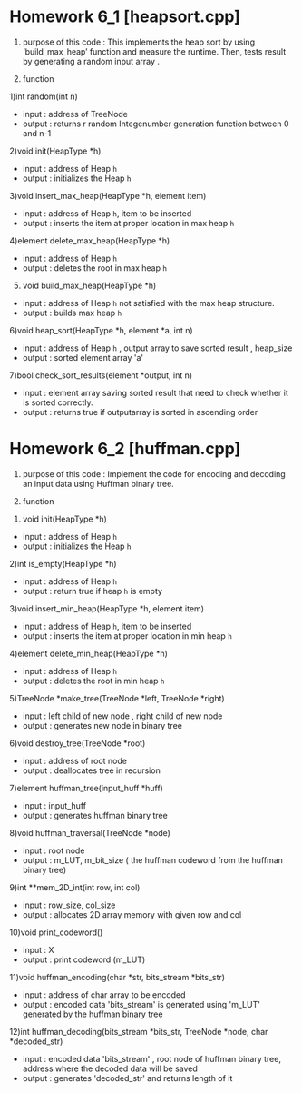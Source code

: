 # Homework 6_1 [heapsort.cpp]


1. purpose of this code
: This implements the heap sort by using ‘build_max_heap’ function and measure the runtime.
Then, tests result by generating a random input array .


2. function

1)int random(int n)
- input : address of TreeNode
- output : returns r random Integenumber generation function between 0 and n-1

2)void init(HeapType *h)
- input : address of Heap `h`
- output : initializes the Heap `h`

3)void insert_max_heap(HeapType *h, element item)
- input : address of Heap `h`, item to be inserted
- output : inserts the item at proper location in max heap `h`

4)element delete_max_heap(HeapType *h)
- input : address of Heap `h`
- output : deletes the root in max heap `h`

5) void build_max_heap(HeapType *h)
- input : address of Heap `h` not satisfied with the max heap structure.
- output : builds max heap `h` 


6)void heap_sort(HeapType *h, element *a, int n)
- input : address of  Heap `h` , output array to save sorted result , heap_size
- output : sorted element array 'a'

7)bool check_sort_results(element *output, int n)
- input :  element array saving sorted result that need to check whether it is sorted correctly. 
- output : returns true if outputarray is sorted in ascending order



# Homework 6_2 [huffman.cpp]

1. purpose of this code
: Implement the code for encoding and decoding an input data using Huffman 
binary tree. 

2. function

1) void init(HeapType *h)
- input : address of Heap `h`
- output : initializes the Heap `h`

2)int is_empty(HeapType *h)
- input : address of Heap `h`
- output : return true if heap `h` is empty


3)void insert_min_heap(HeapType *h, element item)
- input : address of Heap `h`, item to be inserted
- output : inserts the item at proper location in min heap `h`

4)element delete_min_heap(HeapType *h)
- input : address of Heap `h`
- output : deletes the root in min heap `h`

5)TreeNode *make_tree(TreeNode *left, TreeNode *right)
- input : left child of new node , right child of new node
- output :  generates new node in binary tree

6)void destroy_tree(TreeNode *root)
- input : address of root node
- output : deallocates tree in recursion

7)element huffman_tree(input_huff *huff)
- input : input_huff 
- output : generates huffman binary  tree

8)void huffman_traversal(TreeNode *node)
- input : root node
- output :  m_LUT, m_bit_size ( the huffman codeword from the huffman binary tree)

9)int **mem_2D_int(int row, int col)
- input : row_size, col_size
- output : allocates 2D array memory with given row and col

10)void print_codeword()
- input : X
- output : print codeword (m_LUT)

11)void huffman_encoding(char *str, bits_stream *bits_str)
- input : address of char array to be encoded
- output : encoded data 'bits_stream' is generated using 'm_LUT' generated by the huffman binary tree


12)int huffman_decoding(bits_stream *bits_str, TreeNode *node, char *decoded_str)
- input : encoded data 'bits_stream' , root node of  huffman binary tree,  address where the decoded data will be saved
- output : generates 'decoded_str' and returns length of it
